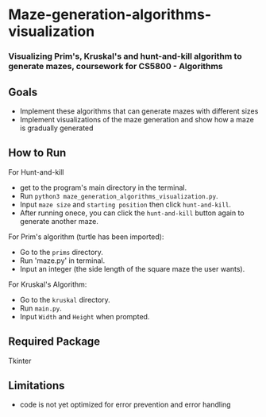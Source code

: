 # Maze-generation-algorithms-visualization

### Visualizing Prim's, Kruskal's and hunt-and-kill algorithm to generate mazes, coursework for CS5800 - Algorithms

## Goals
- Implement these algorithms that can generate mazes with different sizes
- Implement visualizations of the maze generation and show how a maze is gradually generated

## How to Run
For Hunt-and-kill
- get to the program's main directory in the terminal.
- Run `python3 maze_generation_algorithms_visualization.py`.
- Input `maze size` and `starting position` then click `hunt-and-kill`.
- After running onece, you can click the `hunt-and-kill` button again to generate another maze.

For Prim's algorithm (turtle has been imported):
- Go to the `prims` directory.
- Run 'maze.py' in terminal.
- Input an integer (the side length of the square maze the user wants).

For Kruskal's Algorithm:
- Go to the `kruskal` directory.
- Run `main.py`.
- Input `Width` and `Height` when prompted.

## Required Package
Tkinter

## Limitations
- code is not yet optimized for error prevention and error handling 
